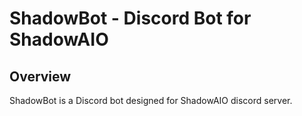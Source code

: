# ShadowBot - Discord Bot for ShadowAIO

## Overview

ShadowBot is a Discord bot designed for ShadowAIO discord server.
